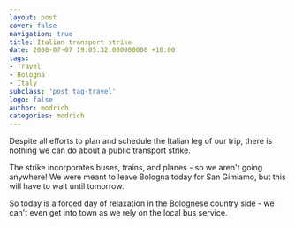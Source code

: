 ```yaml
---
layout: post
cover: false
navigation: true
title: Italian transport strike
date: 2008-07-07 19:05:32.000000000 +10:00
tags: 
- Travel
- Bologna
- Italy
subclass: 'post tag-travel'
logo: false
author: modrich
categories: modrich
---
```

Despite all efforts to plan and schedule the Italian leg of our trip, there is nothing we can do about a public transport strike.

The strike incorporates buses, trains, and planes - so we aren't going anywhere! We were meant to leave Bologna today for San Gimiamo, but this will have to wait until tomorrow.

So today is a forced day of relaxation in the Bolognese country side - we can't even get into town as we rely on the local bus service.

